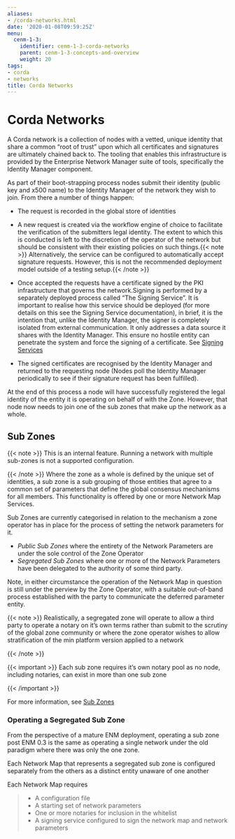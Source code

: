```yaml
---
aliases:
- /corda-networks.html
date: '2020-01-08T09:59:25Z'
menu:
  cenm-1-3:
    identifier: cenm-1-3-corda-networks
    parent: cenm-1-3-concepts-and-overview
    weight: 20
tags:
- corda
- networks
title: Corda Networks
---
```



# Corda Networks

A Corda network is a collection of nodes with a vetted, unique identity that share a common “root of trust”
upon which all certificates and signatures are ultimately chained back to. The tooling that enables this infrastructure
is provided by the Enterprise Network Manager suite of tools, specifically the Identity Manager component.

As part of their boot-strapping process nodes submit their identity (public key and x500 name) to the Identity Manager
of the network they wish to join. From there a number of things happen:


* The request is recorded in the global store of identities
* A new request is created via the workflow engine of choice to facilitate the verification of the submitters legal
identity. The extent to which this is conducted is left to the discretion of the operator of the network but
should be consistent with their existing policies on such things.{{< note >}}
Alternatively, the service can be configured to automatically accept signature requests. However, this is
not the recommended deployment model outside of a testing setup.{{< /note >}}

* Once accepted the requests have a certificate signed by the PKI infrastructure that governs the network.Signing is performed by a separately deployed process called “The Signing Service”. It is important to realise how
this service should be deployed (for more details on this see the Signing Service documentation), in brief, it is the
intention that, unlike the Identity Manager, the signer is completely isolated from external communication. It only
addresses a data source it shares with the Identity Manager. This ensure no hostile entity can penetrate the system
and force the signing of a certificate. See [Signing Services](signing-service.md)
* The signed certificates are recognised by the Identity Manager and returned to the requesting node (Nodes poll the
Identity Manager periodically to see if their signature request has been fulfilled).

At the end of this process a node will have successfully registered the legal identity of the entity it is operating
on behalf of with the Zone. However, that node now needs to join one of the sub zones that make up the network as a
whole.


## Sub Zones

{{< note >}}
This is an internal feature. Running a network with multiple sub-zones is not a supported configuration.

{{< /note >}}
Where the zone as a whole is defined by the unique set of identities, a sub zone is a sub grouping of those entities
that agree to a common set of parameters that define the global consensus mechanisms for all members. This functionality
is offered by one or more Network Map Services.

Sub Zones are currently categorised in relation to the mechanism a zone operator has in place for the process of
setting the network parameters for it.


* *Public Sub Zones* where the entirety of the Network Parameters are under the sole control of the Zone Operator
* *Segregated Sub Zones* where one or more of the Network Parameters have been delegated to the authority of some
third party.

Note, in either circumstance the operation of the Network Map in question is still under the perview by the Zone
Operator, with a suitable out-of-band process established with the party to communicate the deferred parameter
entity.

{{< note >}}
Realistically, a segregated zone will operate to allow a third party to operate a notary on it’s own
terms rather than submit to the scrutiny of the global zone community or where the zone operator wishes to allow
stratification of the min platform version applied to a network

{{< /note >}}

{{< important >}}
Each sub zone requires it’s own notary pool as no node, including notaries, can exist in more than
one sub zone


{{< /important >}}

For more information, see [Sub Zones](sub-zones.md)


### Operating a Segregated Sub Zone

From the perspective of a mature ENM deployment, operating a sub zone post ENM 0.3 is the same as operating a single
network under the old paradigm where there was only the one zone.

Each Network Map that represents a segregated sub zone is configured separately from the others as a distinct entity
unaware of one another

Each Network Map requires

>
>
> * A configuration file
> * A starting set of network parameters
> * One or more notaries for inclusion in the whitelist
> * A signing service configured to sign the network map and network parameters
